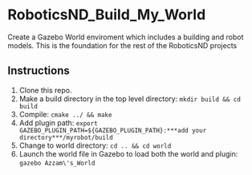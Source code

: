 # RoboticsND_Build_My_World
Create a Gazebo World enviroment which includes a building and robot models. This is the foundation for the rest of the RoboticsND projects

## Instructions

1. Clone this repo.
2. Make a build directory in the top level directory: `mkdir build && cd build`
3. Compile: `cmake ../ && make`
4. Add plugin path: `export GAZEBO_PLUGIN_PATH=${GAZEBO_PLUGIN_PATH}:***add your directory***/myrobot/build`
5. Change to world directory: `cd .. && cd world` 
6. Launch the world file in Gazebo to load both the world and plugin: `gazebo Azzam\'s_World`
